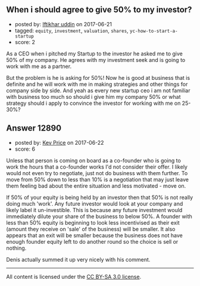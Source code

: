 ## When i should agree to give 50% to my investor?

- posted by: [Iftikhar uddin](https://stackexchange.com/users/4769015/iftikhar-uddin) on 2017-06-21
- tagged: `equity`, `investment`, `valuation`, `shares`, `yc-how-to-start-a-startup`
- score: 2

<p>As a CEO when i pitched my Startup to the investor he asked me to give 50% of my company. He agrees with my investment seek and is going to work with me as a partner. </p>

<p>But the problem is he is asking for 50%! Now he is good at business that is definite and he will work with me in making strategies and other things for company side by side. And yeah as every new startup ceo i am not familiar with business too much so should i give him my company 50% or what strategy should i apply to convince the investor for working with me on 25-30%?</p>



## Answer 12890

- posted by: [Kev Price](https://stackexchange.com/users/1109274/kev-price) on 2017-06-22
- score: 6

<p>Unless that person is coming on board as a co-founder who is going to work the hours that a co-founder works I'd not consider their offer. I likely would not even try to negotiate, just not do business with them further. To move from 50% down to less than 10% is a negotiation that may just leave them feeling bad about the entire situation and less motivated - move on.</p>

<p>If 50% of your equity is being held by an investor then that 50% is not really doing much 'work'. Any future investor would look at your company and likely label it un-investible. This is because any future investment would immediately dilute your share of the business to below 50%. A founder with less than 50% equity is beginning to look less incentivised as their exit (amount they receive on 'sale' of the business) will be smaller. It also appears that an exit will be smaller because the business does not have enough founder equity left to do another round so the choice is sell or nothing.</p>

<p>Denis actually summed it up very nicely with his comment.</p>




---

All content is licensed under the [CC BY-SA 3.0 license](https://creativecommons.org/licenses/by-sa/3.0/).
